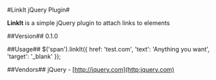 #LinkIt jQuery Plugin#

**LinkIt** is a simple jQuery plugin to attach links to elements

##Version##
0.1.0

##Usage##
    	$('span').linkIt({
				href: 'test.com',
				'text': 'Anything you want',
				'target': '_blank'
			});

##Vendors##
jQuery - [http://jquery.com](http:jquery.com)